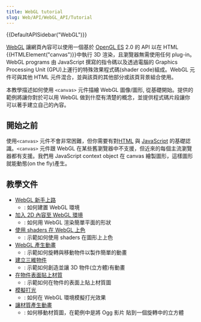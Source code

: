 ```yaml
---
title: WebGL tutorial
slug: Web/API/WebGL_API/Tutorial
---
```


{{DefaultAPISidebar("WebGL")}}

[WebGL](http://www.khronos.org/webgl/) 讓網頁內容可以使用一個基於 [OpenGL ES](http://www.khronos.org/opengles/) 2.0 的 API 以在 HTML {{HTMLElement("canvas")}}中執行 3D 渲染，且瀏覽器無需使用任何 plug-in。WebGL programs 由 JavaScript 撰寫的指令碼以及透過電腦的 Graphics Processing Unit (GPU)上運行的特殊效果程式碼(shader code)組成。WebGL 元件可與其他 HTML 元件混合，並與該頁的其他部分或該頁背景組合使用。

本教學描述如何使用 `<canvas>` 元件描繪 WebGL 圖像/圖形, 從基礎開始。提供的範例將讓你對於可以用 WebGL 做到什麼有清楚的概念，並提供程式碼片段讓你可以著手建立自己的內容。

## 開始之前

使用`<canvas>` 元件不會非常困難，但你需要有對[HTML](/zh-TW/docs/Web/HTML) 與 [JavaScript](/zh-TW/docs/Web/JavaScript) 的基礎認識。`<canvas>` 元件跟 WebGL 在某些舊瀏覽器中不支援，但近來的每個主流瀏覽器都有支援。我們用 JavaScript context object 在 canvas 繪製圖形，這樣圖形就能動態(on the fly)產生。

## 教學文件

- [WebGL 新手上路](/zh-TW/docs/Web/API/WebGL_API/Tutorial/Getting_started_with_WebGL)
  - : 如何建置 WebGL 環境
- [加入 2D 內容至 WebGL 環境](/zh-TW/docs/Web/API/WebGL_API/Tutorial/Adding_2D_content_to_a_WebGL_context)
  - : 如何用 WebGL 渲染簡單平面的形狀
- [使用 shaders 在 WebGL 上色](/zh-TW/docs/Web/API/WebGL_API/Tutorial/Using_shaders_to_apply_color_in_WebGL)
  - : 示範如何使用 shaders 在圖形上上色
- [WebGL 產生動畫](/zh-TW/docs/Web/API/WebGL_API/Tutorial/Animating_objects_with_WebGL)
  - : 示範如何旋轉與移動物件以製作簡單的動畫
- [建立三維物件](/zh-TW/docs/Web/API/WebGL_API/Tutorial/Creating_3D_objects_using_WebGL)
  - : 示範如何創造並讓 3D 物件(立方體)有動畫
- [在物件表面貼上材質](/zh-TW/docs/Web/API/WebGL_API/Tutorial/Using_textures_in_WebGL)
  - : 示範如何在物件的表面上貼上材質圖
- [模擬打光](/zh-TW/docs/Web/API/WebGL_API/Tutorial/Lighting_in_WebGL)
  - : 如何在 WebGL 環境模擬打光效果
- [讓材質產生動畫](/zh-TW/docs/Web/API/WebGL_API/Tutorial/Animating_textures_in_WebGL)
  - : 如何移動材質圖，在範例中是將 Ogg 影片 貼到一個旋轉中的立方體
